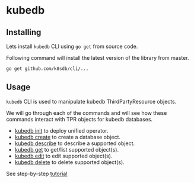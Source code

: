 # kubedb

## Installing

Lets install `kubedb` CLI using `go get` from source code.

Following command will install the latest version of the library from master.

```bash
go get github.com/k8sdb/cli/...
```

## Usage

`kubedb` CLI is used to manipulate kubedb ThirdPartyResource objects.

We will go through each of the commands and will see how these commands interact with TPR objects for kubedb databases.

* [kubedb init](docs/user-guide/task/init.md) to deploy unified operator.
* [kubedb create](docs/user-guide/task/create.md) to create a database object.
* [kubedb describe](docs/user-guide/task/describe.md) to describe a supported object.
* [kubedb get](docs/user-guide/task/get.md) to get/list supported object(s).
* [kubedb edit](docs/user-guide/task/edit.md) to edit supported object(s).
* [kubedb delete](docs/user-guide/task/delete.md) to delete supported object(s).


See step-by-step [tutorial](docs/user-guide/tutorial.md)
